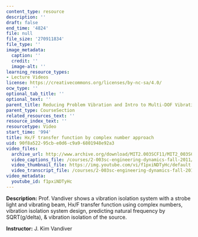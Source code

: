 ```yaml
---
content_type: resource
description: ''
draft: false
end_time: '4824'
file: null
file_size: '270911834'
file_type: ''
image_metadata:
  caption: ''
  credit: ''
  image-alt: ''
learning_resource_types:
- Lecture Videos
license: https://creativecommons.org/licenses/by-nc-sa/4.0/
ocw_type: ''
optional_tab_title: ''
optional_text: ''
parent_title: Reducing Problem Vibration and Intro to Multi-DOF Vibration
parent_type: CourseSection
related_resources_text: ''
resource_index_text: ''
resourcetype: Video
start_time: '994'
title: Hx/F transfer function by complex number approach
uid: 90f8a522-95cb-e0d6-c9a9-6801948e92a3
video_files:
  archive_url: http://www.archive.org/download/MIT2.003SCF11/MIT2_003SCF11_lec21_300k.mp4
  video_captions_file: /courses/2-003sc-engineering-dynamics-fall-2011/6c00de140d315022b85ae762d0c6e289_f1pxiNDTyHc.vtt
  video_thumbnail_file: https://img.youtube.com/vi/f1pxiNDTyHc/default.jpg
  video_transcript_file: /courses/2-003sc-engineering-dynamics-fall-2011/854f77c0ac19e1404fac705d213e91a7_f1pxiNDTyHc.pdf
video_metadata:
  youtube_id: f1pxiNDTyHc
---
```

**Description:** Prof. Vandiver shows a vibration isolation system with a strobe light and vibrating beam, Hx/F transfer function using complex numbers, vibration isolation system design, predicting natural frequency by SQRT(g/delta), & vibration isolation of the source.

**Instructor:** J. Kim Vandiver